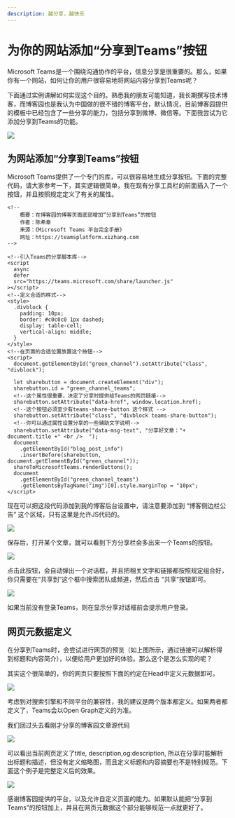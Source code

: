 ```yaml
---
description: 越分享，越快乐
---
```


# 为你的网站添加“分享到Teams”按钮

Microsoft Teams是一个围绕沟通协作的平台，信息分享是很重要的。那么，如果你有一个网站，如何让你的用户很容易地将网站内容分享到Teams呢？

下面通过实例讲解如何实现这个目的。熟悉我的朋友可能知道，我长期撰写技术博客，而博客园也是我认为中国做的很不错的博客平台，默认情况，目前博客园提供的模板中已经包含了一些分享的能力，包括分享到微博、微信等。下面我尝试为它添加分享到Teams的功能。

![](<../.gitbook/assets/图片-272.png>)

## 为网站添加“分享到Teams”按钮

Microsoft Teams提供了一个专门的库，可以很容易地生成分享按钮。下面的完整代码，请大家参考一下，其实逻辑很简单，我在现有分享工具栏的前面插入了一个按钮，并且按照规定定义了有关的属性。

```
<!--
    概要：在博客园的博客页面底部增加“分享到Teams”的按钮
    作者：陈希章
    来源：《Microsoft Teams 平台完全手册》
    网址：https://teamsplatform.xizhang.com
-->

<!--引入Teams的分享脚本库-->
<script
  async
  defer
  src="https://teams.microsoft.com/share/launcher.js"
></script>
<!--定义合适的样式-->
<style>
  .divblock {
    padding: 10px;
    border: #c0c0c0 1px dashed;
    display: table-cell;
    vertical-align: middle;
  }
</style>
<!--在页面的合适位置放置这个按钮-->
<script>
  document.getElementById("green_channel").setAttribute("class", "divblock");

  let sharebutton = document.createElement("div");
  sharebutton.id = "green_channel_teams";
  <!--这个属性很重要，决定了分享时提供给Teams的网页链接-->
  sharebutton.setAttribute("data-href", window.location.href);
  <!--这个按钮必须至少有teams-share-button 这个样式 -->
  sharebutton.setAttribute("class", "divblock teams-share-button");
  <!--你可以通过属性设置分享的一些辅助文字说明-->
  sharebutton.setAttribute("data-msg-text", "分享好文章："+ document.title +" <br />  ");
  document
    .getElementById("blog_post_info")
    .insertBefore(sharebutton, document.getElementById("green_channel"));
  shareToMicrosoftTeams.renderButtons();
  document
    .getElementById("green_channel_teams")
    .getElementsByTagName("img")[0].style.marginTop = "10px";
</script>

```

现在可以把这段代码添加到我的博客后台设置中，请注意要添加到 “博客侧边栏公告” 这个区域，只有这里是允许JS代码的。

![](<../.gitbook/assets/图片-273.png>)

保存后，打开某个文章，就可以看到下方分享栏会多出来一个Teams的按钮。

![](<../.gitbook/assets/图片-274.png>)

点击此按钮，会自动弹出一个对话框，并且把相关文字和链接都按照规定组合好，你只需要在“共享到”这个框中搜索团队或频道，然后点击 “共享”按钮即可。

![](<../.gitbook/assets/图片-275.png>)


如果当前没有登录Teams，则在显示分享对话框前会提示用户登录。


## 网页元数据定义

在分享到Teams时，会尝试进行网页的预览（如上图所示，通过链接可以解析得到标题和内容简介），以便给用户更加好的体验。那么这个是怎么实现的呢？

其实这个很简单的，你的网页只要按照下面的约定在Head中定义元数据即可。

![](<../.gitbook/assets/图片-276.png>)


考虑到对搜索引擎和不同平台的兼容性，我的建议是两个版本都定义。如果两者都定义了，Teams会以Open Graph定义的为准。


我们回过头去看刚才分享的博客园文章源代码

![](<../.gitbook/assets/图片-277.png>)

可以看出当前网页定义了title, description,og:description, 所以在分享时能解析出标题和描述，但没有定义缩略图，而且定义标题和内容摘要也不是特别规范。下面这个例子是完整定义后的效果。

![](<../.gitbook/assets/图片-278.png>)



感谢博客园提供的平台，以及允许自定义页面的能力。如果默认能把“分享到Teams”的按钮加上，并且在网页元数据这个部分能够规范一点就更好了。

